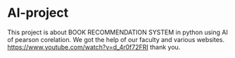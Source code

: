# AI-project
This project is about BOOK RECOMMENDATION SYSTEM in python using AI of pearson corelation.
We got the help of our faculty and various websites.
https://www.youtube.com/watch?v=d_4r0f72FRI
thank you.
